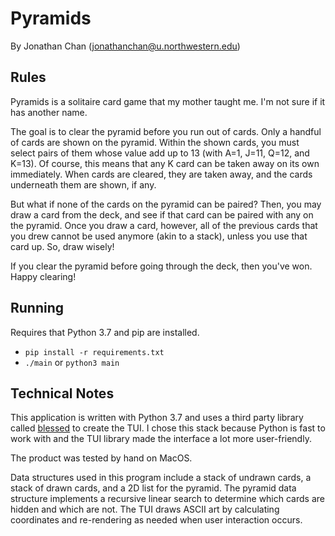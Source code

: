 # Pyramids

By Jonathan Chan (jonathanchan@u.northwestern.edu)

## Rules

Pyramids is a solitaire card game that my mother taught me. I'm not sure if it has another name.

The goal is to clear the pyramid before you run out of cards. Only a handful of cards are shown on the pyramid. Within the shown cards, you must select pairs of them whose value add up to 13 (with A=1, J=11, Q=12, and K=13). Of course, this means that any K card can be taken away on its own immediately. When cards are cleared, they are taken away, and the cards underneath them are shown, if any.

But what if none of the cards on the pyramid can be paired? Then, you may draw a card from the deck, and see if that card can be paired with any on the pyramid. Once you draw a card, however, all of the previous cards that you drew cannot be used anymore (akin to a stack), unless you use that card up. So, draw wisely!

If you clear the pyramid before going through the deck, then you've won. Happy clearing!

## Running

Requires that Python 3.7 and pip are installed.

- `pip install -r requirements.txt`
- `./main` or `python3 main`

## Technical Notes

This application is written with Python 3.7 and uses a third party library called [blessed][Blessed] to create the TUI. I chose this stack because Python is fast to work with and the TUI library made the interface a lot more user-friendly.

The product was tested by hand on MacOS.

Data structures used in this program include a stack of undrawn cards, a stack of drawn cards, and a 2D list for the pyramid. The pyramid data structure implements a recursive linear search to determine which cards are hidden and which are not. The TUI draws ASCII art by calculating coordinates and re-rendering as needed when user interaction occurs.

[Blessed]: https://pypi.org/project/blessed/1.9.1/#description
